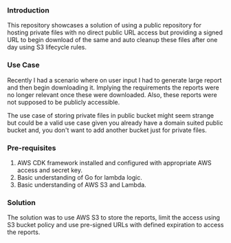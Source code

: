 ### Introduction 
This repository showcases a solution of using a public repository for hosting private files with no direct public 
URL access but providing a signed URL to begin download of the same and auto cleanup these files after one day using 
S3 lifecycle rules. 

### Use Case
Recently I had a scenario where on user input I had to generate large report and then begin downloading it. Implying the
requirements the reports were no longer relevant once these were downloaded. Also, these reports were not supposed to be
publicly accessible.

The use case of storing private files in public bucket might seem strange but could be a valid use case given you already
have a domain suited public bucket and, you don't want to add another bucket just for private files.

### Pre-requisites
1. AWS CDK framework installed and configured with appropriate AWS access and secret key.
2. Basic understanding of Go for lambda logic.
3. Basic understanding of AWS S3 and Lambda.

### Solution
The solution was to use AWS S3 to store the reports, limit the access using S3 bucket policy and use pre-signed URLs
with defined expiration to access the reports.